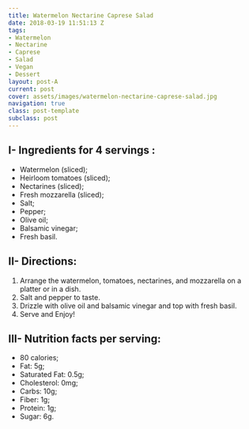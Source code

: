 ```yaml
---
title: Watermelon Nectarine Caprese Salad
date: 2018-03-19 11:51:13 Z
tags:
- Watermelon
- Nectarine
- Caprese
- Salad
- Vegan
- Dessert
layout: post-A
current: post
cover: assets/images/watermelon-nectarine-caprese-salad.jpg
navigation: true
class: post-template
subclass: post
---
```


## I- Ingredients for 4 servings :

* Watermelon (sliced);
* Heirloom tomatoes (sliced);
* Nectarines (sliced);
* Fresh mozzarella (sliced);
* Salt;
* Pepper;
* Olive oil;
* Balsamic vinegar;
* Fresh basil.

## II- Directions:

1. Arrange the watermelon, tomatoes, nectarines, and mozzarella on a platter or in a dish. 
1. Salt and pepper to taste.
1. Drizzle with olive oil and balsamic vinegar and top with fresh basil.
1. Serve and Enjoy!

## III- Nutrition facts per serving:

* 80 calories;
* Fat: 5g;
* Saturated Fat: 0.5g;
* Cholesterol: 0mg;
* Carbs: 10g;
* Fiber: 1g;
* Protein: 1g;
* Sugar: 6g.